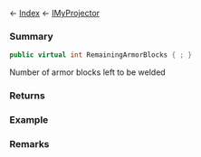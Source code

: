 ← [Index](Api-Index) ← [IMyProjector](Sandbox.ModAPI.Ingame.IMyProjector)

### Summary

```csharp
public virtual int RemainingArmorBlocks { ; }
```

Number of armor blocks left to be welded

### Returns

### Example

### Remarks

